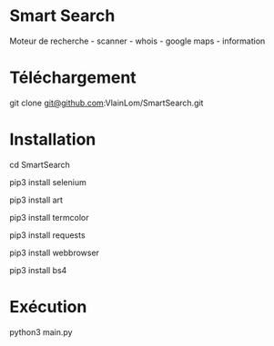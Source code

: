 # Smart Search
Moteur de recherche - scanner - whois - google maps - information

# Téléchargement

git clone git@github.com:VlainLom/SmartSearch.git

# Installation

cd SmartSearch

pip3 install selenium

pip3 install art

pip3 install termcolor

pip3 install requests

pip3 install webbrowser

pip3 install bs4

# Exécution

python3 main.py
